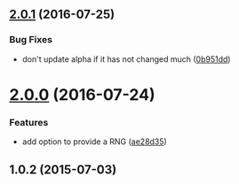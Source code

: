 <a name="2.0.1"></a>
## [2.0.1](https://github.com/mljs/svm/compare/v2.0.0...v2.0.1) (2016-07-25)


### Bug Fixes

* don't update alpha if it has not changed much ([0b951dd](https://github.com/mljs/svm/commit/0b951dd))



<a name="2.0.0"></a>
# [2.0.0](https://github.com/mljs/svm/compare/v1.0.2...v2.0.0) (2016-07-24)


### Features

* add option to provide a RNG ([ae28d35](https://github.com/mljs/svm/commit/ae28d35))



<a name="1.0.2"></a>
## 1.0.2 (2015-07-03)



